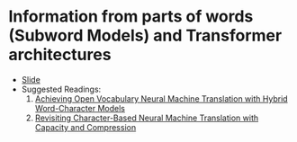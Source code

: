 # Information from parts of words (Subword Models) and Transformer architectures

- [Slide](http://web.stanford.edu/class/cs224n/slides/cs224n-2020-lecture12-subwords.pdf)
- Suggested Readings:
    1. [Achieving Open Vocabulary Neural Machine Translation with Hybrid Word-Character Models](https://arxiv.org/abs/1604.00788.pdf)
    2. [Revisiting Character-Based Neural Machine Translation with Capacity and Compression](https://arxiv.org/pdf/1808.09943.pdf)
